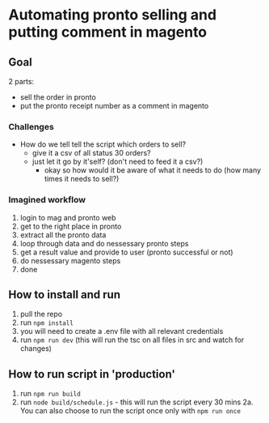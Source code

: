 # Automating pronto selling and putting comment in magento

## Goal

2 parts:

- sell the order in pronto
- put the pronto receipt number as a comment in magento

### Challenges

- How do we tell tell the script which orders to sell?
  - give it a csv of all status 30 orders?
  - just let it go by it'self? (don't need to feed it a csv?)
    - okay so how would it be aware of what it needs to do (how many times it needs to sell?)

### Imagined workflow

1. login to mag and pronto web
2. get to the right place in pronto
3. extract all the pronto data
4. loop through data and do nessessary pronto steps
5. get a result value and provide to user (pronto successful or not)
6. do nessessary magento steps
7. done

## How to install and run

1. pull the repo
2. run `npm install`
3. you will need to create a .env file with all relevant credentials
4. run `npm run dev` (this will run the tsc on all files in src and watch for changes)

## How to run script in 'production'

1. run `npm run build`
2. run `node build/schedule.js` - this will run the script every 30 mins
   2a. You can also choose to run the script once only with
   `npm run once`
